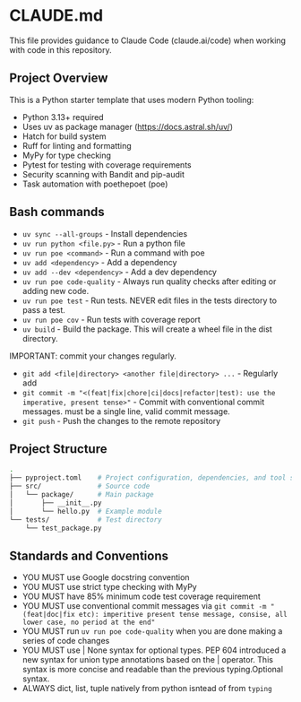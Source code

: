 # CLAUDE.md

This file provides guidance to Claude Code (claude.ai/code) when working with code in this repository.

## Project Overview

This is a Python starter template that uses modern Python tooling:

- Python 3.13+ required
- Uses uv as package manager (<https://docs.astral.sh/uv/>)
- Hatch for build system
- Ruff for linting and formatting
- MyPy for type checking
- Pytest for testing with coverage requirements
- Security scanning with Bandit and pip-audit
- Task automation with poethepoet (poe)

## Bash commands

- `uv sync --all-groups` - Install dependencies
- `uv run python <file.py>` - Run a python file
- `uv run poe <command>` - Run a command with poe
- `uv add <dependency>` - Add a dependency
- `uv add --dev <dependency>` - Add a dev dependency
- `uv run poe code-quality` - Always run quality checks after editing or adding new code.
- `uv run poe test` - Run tests. NEVER edit files in the tests directory to pass a test.
- `uv run poe cov` - Run tests with coverage report
- `uv build` - Build the package. This will create a wheel file in the dist directory.

IMPORTANT: commit your changes regularly.

- `git add <file|directory> <another file|directory> ...`  - Regularly add
- `git commit -m "<(feat|fix|chore|ci|docs|refactor|test): use the imperative, present tense>"` - Commit with conventional commit messages. must be a single line, valid commit message.
- `git push` - Push the changes to the remote repository

## Project Structure

```bash
.
├── pyproject.toml    # Project configuration, dependencies, and tool settings
├── src/              # Source code
│   └── package/      # Main package
│       ├── __init__.py
│       └── hello.py  # Example module
└── tests/            # Test directory
    └── test_package.py
```

## Standards and Conventions

- YOU MUST use Google docstring convention
- YOU MUST use strict type checking with MyPy
- YOU MUST have 85% minimum code test coverage requirement
- YOU MUST use conventional commit messages via `git commit -m "(feat|doc|fix etc): imperitive present tense message, consise, all lower case, no period at the end"`
- YOU MUST run `uv run poe code-quality` when you are done making a series of code changes
- YOU MUST use <type> | None syntax for optional types. PEP 604 introduced a new syntax for union type annotations based on the | operator. This syntax is more concise and readable than the previous typing.Optional syntax.
- ALWAYS dict, list, tuple natively from python isntead of from `typing`
